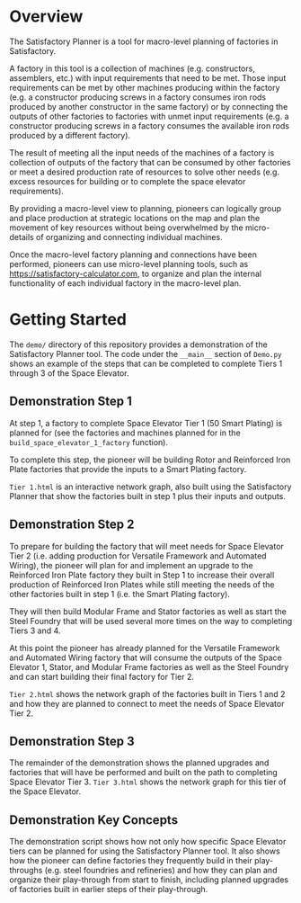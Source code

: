 # Overview
The Satisfactory Planner is a tool for macro-level planning of factories in Satisfactory.

A factory in this tool is a collection of machines (e.g. constructors, assemblers, etc.)
with input requirements that need to be met. Those input requirements can be met by other
machines producing within the factory (e.g. a constructor producing screws in a factory 
consumes iron rods produced by another constructor in the same factory) or by connecting 
the outputs of other factories to factories with unmet input requirements (e.g. a 
constructor producing screws in a factory consumes the available iron rods produced by a 
different factory). 

The result of meeting all the input needs of the machines of a factory is collection of 
outputs of the factory that can be consumed by other factories or meet a desired 
production rate of resources to solve other needs (e.g. excess resources for building or 
to complete the space elevator requirements).

By providing a macro-level view to planning, pioneers can logically group and place 
production at strategic locations on the map and plan the movement of key resources 
without being overwhelmed by the micro-details of organizing and connecting individual 
machines. 

Once the macro-level factory planning and connections have been performed, pioneers can 
use micro-level planning tools, such as https://satisfactory-calculator.com, to organize 
and plan the internal functionality of each individual factory in the macro-level plan.

# Getting Started
The `demo/` directory of this repository provides a demonstration of the Satisfactory 
Planner tool. The code under the `__main__` section of `Demo.py` shows an example of the 
steps that can be completed to complete Tiers 1 through 3 of the Space Elevator. 


## Demonstration Step 1
At step 1, a factory to complete Space Elevator Tier 1 (50 Smart Plating) is planned for
(see the factories and machines planned for in the `build_space_elevator_1_factory` 
function). 

To complete this step, the pioneer will be building Rotor and Reinforced Iron Plate
factories that provide the inputs to a Smart Plating factory.

`Tier 1.html` is an interactive network graph, also built using the Satisfactory Planner 
that show the factories built in step 1 plus their inputs and outputs.

## Demonstration Step 2
To prepare for building the factory that will meet needs for Space Elevator Tier 2 (i.e. 
adding production for Versatile Framework and Automated Wiring), the pioneer will plan for
and implement an upgrade to the Reinforced Iron Plate factory they built in Step 1 to 
increase their overall production of Reinforced Iron Plates while still meeting the needs
of the other factories built in step 1 (i.e. the Smart Plating factory).

They will then build Modular Frame and Stator factories as well as start the Steel Foundry 
that will be used several more times on the way to completing Tiers 3 and 4. 

At this point the pioneer has already planned for the Versatile Framework and Automated 
Wiring factory that will consume the outputs of the Space Elevator 1, Stator, and Modular
Frame factories as well as the Steel Foundry and can start building their final factory 
for Tier 2.

`Tier 2.html` shows the network graph of the factories built in Tiers 1 and 2 and how they
are planned to connect to meet the needs of Space Elevator Tier 2.

## Demonstration Step 3 
The remainder of the demonstration shows the planned upgrades and factories that will have
be performed and built on the path to completing Space Elevator Tier 3. `Tier 3.html` 
shows the network graph for this tier of the Space Elevator.

## Demonstration Key Concepts
The demonstration script shows how not only how specific Space Elevator tiers can be 
planned for using the Satisfactory Planner tool. It also shows how the pioneer can define
factories they frequently build in their play-throughs (e.g. steel foundries and 
refineries) and how they can plan and organize their play-through from start to finish, 
including planned upgrades of factories built in earlier steps of their play-through.